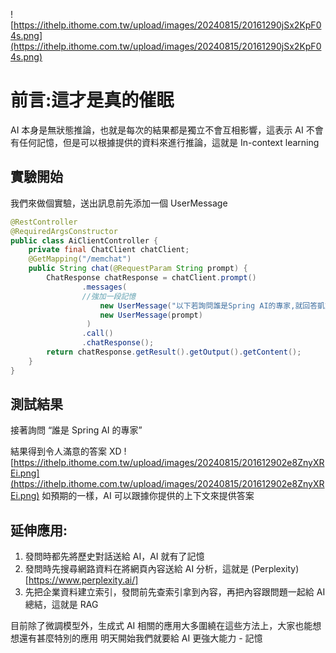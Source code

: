 ![https://ithelp.ithome.com.tw/upload/images/20240815/20161290jSx2KpF04s.png](https://ithelp.ithome.com.tw/upload/images/20240815/20161290jSx2KpF04s.png)
# 前言:這才是真的催眠
AI 本身是無狀態推論，也就是每次的結果都是獨立不會互相影響，這表示 AI 不會有任何記憶，但是可以根據提供的資料來進行推論，這就是 In-context learning

## 實驗開始
我們來做個實驗，送出訊息前先添加一個 UserMessage
```java
@RestController
@RequiredArgsConstructor
public class AiClientController {
	private final ChatClient chatClient;	
	@GetMapping("/memchat")
	public String chat(@RequestParam String prompt) {
		ChatResponse chatResponse = chatClient.prompt()
				.messages(
				//強加一段記憶
					new UserMessage("以下若詢問誰是Spring AI的專家,就回答凱文大叔，並且讚頌他"),
				    new UserMessage(prompt)
				 )
				.call()
				.chatResponse();
		return chatResponse.getResult().getOutput().getContent();
	}
}
```

## 測試結果
接著詢問 “誰是 Spring AI 的專家”

結果得到令人滿意的答案 XD
![https://ithelp.ithome.com.tw/upload/images/20240815/201612902e8ZnyXREi.png](https://ithelp.ithome.com.tw/upload/images/20240815/201612902e8ZnyXREi.png)
如預期的一樣，AI 可以跟據你提供的上下文來提供答案

## 延伸應用:
1. 發問時都先將歷史對話送給 AI，AI 就有了記憶
2. 發問時先搜尋網路資料在將網頁內容送給 AI 分析，這就是 (Perplexity)[https://www.perplexity.ai/]
3. 先把企業資料建立索引，發問前先查索引拿到內容，再把內容跟問題一起給 AI 總結，這就是 RAG

目前除了微調模型外，生成式 AI 相關的應用大多圍繞在這些方法上，大家也能想想還有甚麼特別的應用
明天開始我們就要給 AI 更強大能力 - 記憶
